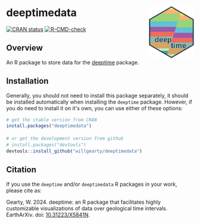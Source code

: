 # deeptimedata <img src="man/figures/logo.png" align="right" alt="" width="120">

<!-- badges: start -->
[![CRAN status](https://www.r-pkg.org/badges/version/deeptimedata)](https://CRAN.R-project.org/package=deeptimedata)
[![R-CMD-check](https://github.com/willgearty/deeptimedata/actions/workflows/R-CMD-check.yaml/badge.svg)](https://github.com/willgearty/deeptimedata/actions/workflows/R-CMD-check.yaml)
<!-- badges: end -->

## Overview
An R package to store data for the [deeptime](https://williamgearty.com/deeptime) package.

## Installation

Generally, you should not need to install this package separately, it should be installed automatically when installing the `deeptime` package. However, if you do need to install it on it's own, you can use either of these options:

```r
# get the stable version from CRAN
install.packages("deeptimedata")

# or get the development version from github
# install.packages("devtools")
devtools::install_github("willgearty/deeptimedata")
```

## Citation

If you use the `deeptime` and/or `deeptimedata` R packages in your work, please cite as:

Gearty, W. 2024. deeptime: an R package that facilitates highly customizable visualizations of data over geological time intervals. EarthArXiv. doi: [10.31223/X5841N](https://doi.org/10.31223/X5841N).
